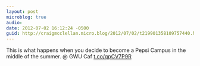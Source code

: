 ```yaml
---
layout: post
microblog: true
audio: 
date: 2012-07-02 16:12:24 -0500
guid: http://craigmcclellan.micro.blog/2012/07/02/t219901358109757440.html
---
```

This is what happens when you decide to become a Pepsi Campus in the middle of the summer.  @ GWU Caf [t.co/qpCV7P9R](http://t.co/qpCV7P9R)
